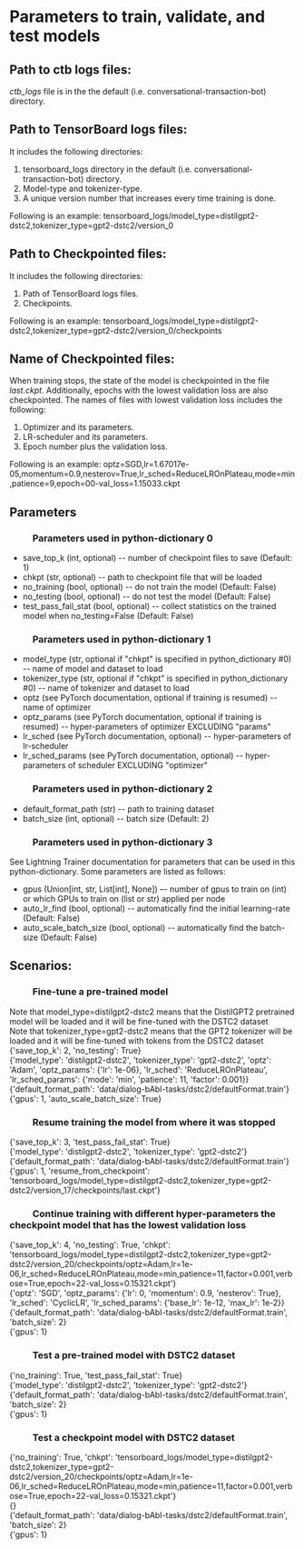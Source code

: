 # Parameters to train, validate, and test models 
## Path to ctb logs files:
*ctb_logs* file is in the the default (i.e.  conversational-transaction-bot) directory.
## Path to TensorBoard logs files:
It includes the following directories:
1. tensorboard_logs directory in the default (i.e.  conversational-transaction-bot) directory.
1. Model-type and tokenizer-type.
1. A unique version number that increases every time training is done.   

Following is an example: tensorboard_logs/model_type=distilgpt2-dstc2,tokenizer_type=gpt2-dstc2/version_0
## Path to Checkpointed files:
It includes the following directories:
1. Path of TensorBoard logs files.
1. Checkpoints.   

Following is an example: tensorboard_logs/model_type=distilgpt2-dstc2,tokenizer_type=gpt2-dstc2/version_0/checkpoints   
## Name of Checkpointed files:
When training stops, the state of the model is checkpointed in the file *last.ckpt*. Additionally, epochs with the lowest validation loss are also checkpointed. The names of files with lowest validation loss includes the following:
1. Optimizer and its parameters.
1. LR-scheduler and its parameters.
1. Epoch number plus the validation loss.    

Following is an example: optz=SGD,lr=1.67017e-05,momentum=0.9,nesterov=True,lr_sched=ReduceLROnPlateau,mode=min,patience=9,epoch=00-val_loss=1.15033.ckpt   
## Parameters
### &emsp; &emsp; Parameters used in python-dictionary 0   
* save_top_k (int, optional) -- number of checkpoint files to save (Default: 1)   
* chkpt (str, optional) -- path to checkpoint file that will be loaded   
* no_training (bool, optional) -- do not train the model (Default: False) 
* no_testing (bool, optional) -- do not test the model (Default: False)   
* test_pass_fail_stat (bool, optional) --  collect statistics on the trained model when no_testing=False (Default: False)
### &emsp; &emsp; Parameters used in python-dictionary 1   
* model_type (str, optional if "chkpt" is specified in python_dictionary #0) -- name of model and dataset to load   
* tokenizer_type (str, optional if "chkpt" is specified in python_dictionary #0) -- name of tokenizer and dataset to load   
* optz (see PyTorch documentation, optional if training is resumed) -- name of optimizer   
* optz_params (see PyTorch documentation, optional if training is resumed) -- hyper-parameters of optimizer EXCLUDING "params"   
* lr_sched (see PyTorch documentation, optional) -- hyper-parameters of lr-scheduler   
* lr_sched_params (see PyTorch documentation, optional) -- hyper-parameters of scheduler EXCLUDING "optimizer"      
### &emsp; &emsp; Parameters used in python-dictionary 2   
* default_format_path (str) -- path to training dataset  
* batch_size (int, optional) -- batch size (Default: 2)  
### &emsp; &emsp; Parameters used in python-dictionary 3
See Lightning Trainer documentation for parameters that can be used in this python-dictionary. Some parameters are listed as follows:   
* gpus (Union\[int, str, List\[int], None]) –- number of gpus to train on (int) or which GPUs to train on (list or str) applied per node   
* auto_lr_find (bool, optional) -- automatically find the initial learning-rate (Default: False)   
* auto_scale_batch_size (bool, optional) -- automatically find the batch-size (Default: False)   
## Scenarios:
### &emsp; &emsp; Fine-tune a pre-trained model
Note that model_type=distilgpt2-dstc2 means that the DistilGPT2 pretrained model will be loaded and it will be fine-tuned with the DSTC2 dataset   
Note that tokenizer_type=gpt2-dstc2 means that the GPT2 tokenizer will be loaded and it will be fine-tuned with tokens from the DSTC2 dataset   
{'save_top_k': 2, 'no_testing': True}   
{'model_type': 'distilgpt2-dstc2', 'tokenizer_type': 'gpt2-dstc2', 'optz': 'Adam', 'optz_params': {'lr': 1e-06}, 'lr_sched': 'ReduceLROnPlateau', 'lr_sched_params': {'mode': 'min', 'patience': 11, 'factor': 0.001}}   
{'default_format_path': 'data/dialog-bAbI-tasks/dstc2/defaultFormat.train'}   
{'gpus': 1, 'auto_scale_batch_size': True}   
### &emsp; &emsp; Resume training the model from where it was stopped
{'save_top_k': 3, 'test_pass_fail_stat': True}     
{'model_type': 'distilgpt2-dstc2', 'tokenizer_type': 'gpt2-dstc2'}       
{'default_format_path': 'data/dialog-bAbI-tasks/dstc2/defaultFormat.train'}   
{'gpus': 1, 'resume_from_checkpoint': 'tensorboard_logs/model_type=distilgpt2-dstc2,tokenizer_type=gpt2-dstc2/version_17/checkpoints/last.ckpt'}   
### &emsp; &emsp; Continue training with different hyper-parameters the checkpoint model that has the lowest validation loss
{'save_top_k': 4, 'no_testing': True, 'chkpt': 'tensorboard_logs/model_type=distilgpt2-dstc2,tokenizer_type=gpt2-dstc2/version_20/checkpoints/optz=Adam,lr=1e-06,lr_sched=ReduceLROnPlateau,mode=min,patience=11,factor=0.001,verbose=True,epoch=22-val_loss=0.15321.ckpt'}    
{'optz': 'SGD', 'optz_params': {'lr': 0, 'momentum': 0.9, 'nesterov': True}, 'lr_sched': 'CyclicLR', 'lr_sched_params': {'base_lr': 1e-12, 'max_lr': 1e-2}}   
{'default_format_path': 'data/dialog-bAbI-tasks/dstc2/defaultFormat.train', 'batch_size': 2}   
{'gpus': 1}   
### &emsp; &emsp; Test a pre-trained model with DSTC2 dataset
{'no_training': True, 'test_pass_fail_stat': True}    
{'model_type': 'distilgpt2-dstc2', 'tokenizer_type': 'gpt2-dstc2'}    
{'default_format_path': 'data/dialog-bAbI-tasks/dstc2/defaultFormat.train', 'batch_size': 2}   
{'gpus': 1}   
### &emsp; &emsp; Test a checkpoint model with DSTC2 dataset
{'no_training': True, 'chkpt': 'tensorboard_logs/model_type=distilgpt2-dstc2,tokenizer_type=gpt2-dstc2/version_20/checkpoints/optz=Adam,lr=1e-06,lr_sched=ReduceLROnPlateau,mode=min,patience=11,factor=0.001,verbose=True,epoch=22-val_loss=0.15321.ckpt'}   
{}   
{'default_format_path': 'data/dialog-bAbI-tasks/dstc2/defaultFormat.train', 'batch_size': 2}   
{'gpus': 1}   
